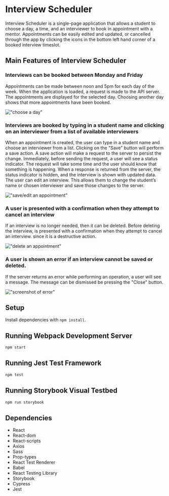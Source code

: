 # Interview Scheduler

Interview Scheduler is a single-page application that allows a student to choose a day, a time, and an interviewer to book in appointment with a mentor. Appointments can be easily edited and updated, or cancelled through the app by clicking the icons in the bottom left hand corner of a booked interview timeslot.

## Main Features of Interview Scheduler

### Interviews can be booked between Monday and Friday
Appointments can be made between noon and 5pm for each day of the week. When the application is loaded, a request is made to the API server. The appointments are displayed for the selected day. Choosing another day shows that more appointments have been booked. 

!["choose a day"](https://github.com/faridamoussaeff/Scheduler/blob/master/docs/0chooseDay.gif)

### Interviews are booked by typing in a student name and clicking on an interviewer from a list of available interviewers
When an appointment is created, the user can type in a student name and choose an interviewer from a list. Clicking on the "Save" button will perform a save action. A save action will make a request to the server to persist the change. Immediately, before sending the request, a user will see a status indicator. The request will take some time and the user should know that something is happening. When a response is returned from the server, the status indicator is hidden, and the interview is shown with updated data. The user can edit an interview. This allows them to change the student’s name or chosen interviewer and save those changes to the server.

!["save/edit an appointment"](https://github.com/faridamoussaeff/Scheduler/blob/master/docs/1saveInterview.gif)

### A user is presented with a confirmation when they attempt to cancel an interview
If an interview is no longer needed, then it can be deleted. Before deleting the interview, is presented with a confirmation when they attempt to cancel an interview. since it is a destructive action. 

!["delete an appointment"](https://github.com/faridamoussaeff/Scheduler/blob/master/docs/2deleteInterview.gif)

### A user is shown an error if an interview cannot be saved or deleted.
If the server returns an error while performing an operation, a user will see a message. The message can be dismissed be pressing the "Close" button. 

!["screenshot of error"](https://github.com/faridamoussaeff/Scheduler/blob/master/docs/3error.png)

## Setup

Install dependencies with `npm install`.

## Running Webpack Development Server

```sh
npm start
```

## Running Jest Test Framework

```sh
npm test
```

## Running Storybook Visual Testbed

```sh
npm run storybook
```
## Dependencies
- React
- React-dom
- React-scripts
- Axios
- Sass
- Prop-types
- React Test Renderer
- Babel
- React Testing Library
- Storybook
- Cypress
- Jest